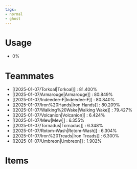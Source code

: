 ```yaml
---
tags:
- normal
- ghost
---
```

# Usage
- 0%
# Teammates
- [[2025-01-07/Torkoal|Torkoal]] : 81.400%
- [[2025-01-07/Armarouge|Armarouge]] : 80.849%
- [[2025-01-07/Indeedee-F|Indeedee-F]] : 80.840%
- [[2025-01-07/Iron%20Hands|Iron Hands]] : 80.209%
- [[2025-01-07/Walking%20Wake|Walking Wake]] : 79.427%
- [[2025-01-07/Volcanion|Volcanion]] : 6.424%
- [[2025-01-07/Mew|Mew]] : 6.355%
- [[2025-01-07/Tornadus|Tornadus]] : 6.348%
- [[2025-01-07/Rotom-Wash|Rotom-Wash]] : 6.304%
- [[2025-01-07/Iron%20Treads|Iron Treads]] : 6.300%
- [[2025-01-07/Umbreon|Umbreon]] : 1.902%
# Items